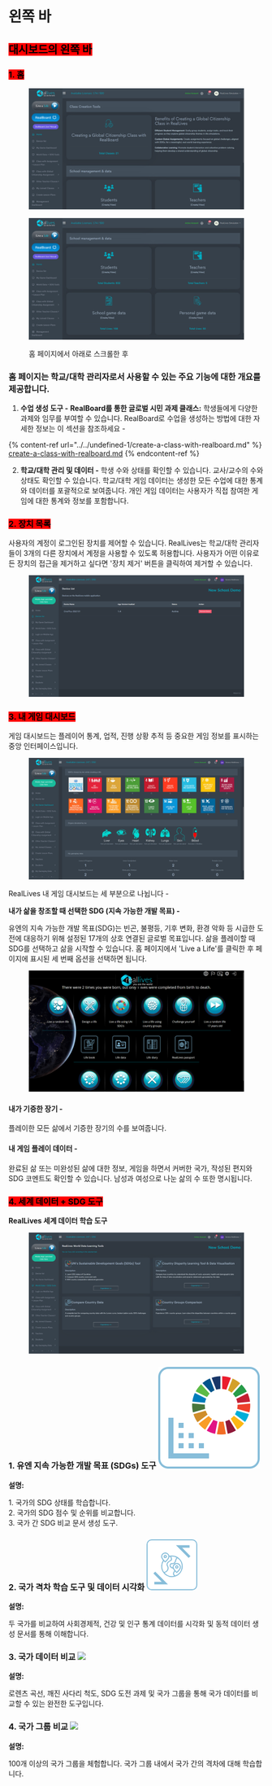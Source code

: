 # 왼쪽 바

## <mark style="background-color:red;">대시보드의 왼쪽 바</mark>

### <mark style="background-color:red;">1. 홈</mark>

<figure><img src="../../.gitbook/assets/Screenshot 2024-10-04 104700.png" alt=""><figcaption></figcaption></figure>

<figure><img src="../../.gitbook/assets/Screenshot 2024-10-04 110150.png" alt=""><figcaption><p>홈 페이지에서 아래로 스크롤한 후</p></figcaption></figure>

### 홈 페이지는 학교/대학 관리자로서 사용할 수 있는 주요 기능에 대한 개요를 제공합니다.

1. **수업 생성 도구 -** **RealBoard를 통한 글로벌 시민 과제 클래스:** 학생들에게 다양한 과제와 임무를 부여할 수 있습니다. RealBoard로 수업을 생성하는 방법에 대한 자세한 정보는 이 섹션을 참조하세요 -

{% content-ref url="../../undefined-1/create-a-class-with-realboard.md" %}
[create-a-class-with-realboard.md](../../undefined-1/create-a-class-with-realboard.md)
{% endcontent-ref %}

2. **학교/대학 관리 및 데이터 -** 학생 수와 상태를 확인할 수 있습니다. 교사/교수의 수와 상태도 확인할 수 있습니다. 학교/대학 게임 데이터는 생성한 모든 수업에 대한 통계와 데이터를 포괄적으로 보여줍니다. 개인 게임 데이터는 사용자가 직접 참여한 게임에 대한 통계와 정보를 포함합니다.

### <mark style="background-color:red;">2. 장치 목록</mark>

사용자의 계정이 로그인된 장치를 제어할 수 있습니다. RealLives는 학교/대학 관리자들이 3개의 다른 장치에서 계정을 사용할 수 있도록 허용합니다. 사용자가 어떤 이유로든 장치의 접근을 제거하고 싶다면 '장치 제거' 버튼을 클릭하여 제거할 수 있습니다.

<figure><img src="../../.gitbook/assets/Screenshot 2024-03-11 104059.png" alt=""><figcaption></figcaption></figure>

### <mark style="background-color:red;">3. 내 게임 대시보드</mark>

게임 대시보드는 플레이어 통계, 업적, 진행 상황 추적 등 중요한 게임 정보를 표시하는 중앙 인터페이스입니다.

<figure><img src="../../.gitbook/assets/Screenshot 2024-03-11 105442.png" alt=""><figcaption></figcaption></figure>

RealLives 내 게임 대시보드는 세 부분으로 나뉩니다 -

**내가 삶을 창조할 때 선택한 SDG (지속 가능한 개발 목표) -**

유엔의 지속 가능한 개발 목표(SDG)는 빈곤, 불평등, 기후 변화, 환경 악화 등 시급한 도전에 대응하기 위해 설정된 17개의 상호 연결된 글로벌 목표입니다. 삶을 플레이할 때 SDG를 선택하고 삶을 시작할 수 있습니다. 홈 페이지에서 'Live a Life'를 클릭한 후 페이지에 표시된 세 번째 옵션을 선택하면 됩니다.

<figure><img src="../../.gitbook/assets/Screenshot 2024-03-11 105858.png" alt=""><figcaption></figcaption></figure>

#### 내가 기증한 장기 -

플레이한 모든 삶에서 기증한 장기의 수를 보여줍니다.

#### 내 게임 플레이 데이터 -

완료된 삶 또는 미완성된 삶에 대한 정보, 게임을 하면서 커버한 국가, 작성된 편지와 SDG 코멘트도 확인할 수 있습니다. 남성과 여성으로 나눈 삶의 수 또한 명시됩니다.

### <mark style="background-color:red;">4. 세계 데이터 + SDG 도구</mark>

**RealLives 세계 데이터 학습 도구**

<figure><img src="../../.gitbook/assets/Screenshot 2024-03-11 110827.png" alt=""><figcaption></figcaption></figure>

### 1. 유엔 지속 가능한 개발 목표 (SDGs) 도구 <img src="../../.gitbook/assets/sdggoalstoolicon.svg" alt="" data-size="original">

**설명:**

1\. 국가의 SDG 상태를 학습합니다.\
2\. 국가의 SDG 점수 및 순위를 비교합니다.\
3\. 국가 간 SDG 비교 문서 생성 도구.

### 2. 국가 격차 학습 도구 및 데이터 시각화 <img src="../../.gitbook/assets/image (1).png" alt="" data-size="original">

**설명:**

두 국가를 비교하여 사회경제적, 건강 및 인구 통계 데이터를 시각화 및 동적 데이터 생성 문서를 통해 이해합니다.

### 3. 국가 데이터 비교 ![](https://dev.reallivesworld.com/assets/images/tools/countrylearningtoolicon.svg)

**설명:**

로렌츠 곡선, 깨진 사다리 척도, SDG 도전 과제 및 국가 그룹을 통해 국가 데이터를 비교할 수 있는 완전한 도구입니다.

### 4. 국가 그룹 비교 ![](https://dev.reallivesworld.com/assets/images/tools/sdggoalstoolicon.svg)

**설명:**

100개 이상의 국가 그룹을 체험합니다. 국가 그룹 내에서 국가 간의 격차에 대해 학습합니다.
